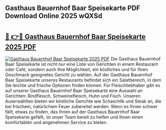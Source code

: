 ## Gasthaus Bauernhof Baar Speisekarte PDF Download Online 2025 wQXSd

# <h2><a href="http://gcb99r.nevu.top/?p=Gasthaus+Bauernhof+Baar+Speisekarte">🔗 👉🔴 Gasthaus Bauernhof Baar Speisekarte 2025 PDF</a></h2>

[![Gasthaus Bauernhof Baar Speisekarte 2025 PDF](https://i.imgur.com/dBaPXMq.png)](http://gcb99r.nevu.top/?p=Gasthaus+Bauernhof+Baar+Speisekarte)
Die Gasthaus Bauernhof Baar Speisekarte ist nicht nur eine Liste von Gerichten in einem Restaurant oder Café, sondern auch Ihre Möglichkeit, ein köstliches und für Ihren Geschmack geeignetes Gericht zu wählen. Auf der Gasthaus Bauernhof Baar Speisekarte unseres Restaurants befindet sich ein Salatbereich, in dem Sie leichte und frische Optionen finden können. Für Fleischliebhaber gibt es auf unserer Gasthaus Bauernhof Baar Speisekarte eine Auswahl an Gerichten: Rindfleisch, Schweinefleisch, Huhn und Fisch. Unseren Auserwählten bieten wir köstliche Gerichte wie Schaschlik und Steak an, die bei frischem, natürlichem Feuer zubereitet werden. Wenn es Ihnen schwer fällt, etwas zu finden, das Ihnen auf der Gasthaus Bauernhof Baar Speisekarte gefällt, ist unser Team bereit zu helfen und Ihnen einen komfortablen und angenehmen Service zu bieten.
